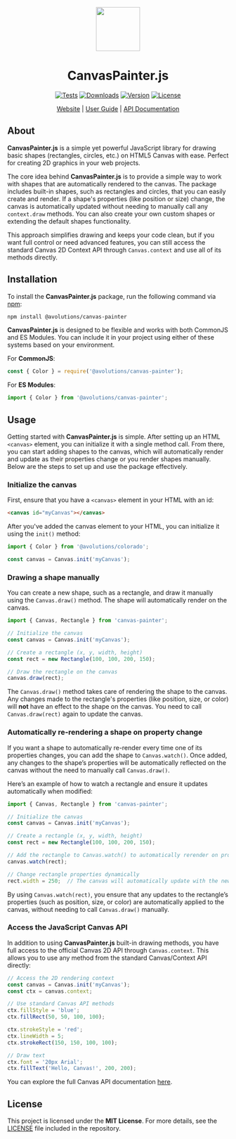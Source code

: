 <p align="center"><img src="https://avolutions.github.io/canvas-painter/img/logo.png" width="100"></p>

<h1 align="center">CanvasPainter.js</h1>

<p align="center">
  <a href="https://github.com/avolutions/canvas-painter/actions"><img src="https://github.com/avolutions/canvas-painter/actions/workflows/tests.yml/badge.svg" alt="Tests"></a>
  <a href="https://www.npmjs.com/package/@avolutions/canvas-painter"><img src="https://img.shields.io/npm/dw/@avolutions%2Fcanvas-painter" alt="Downloads"></a>
  <a href="https://www.npmjs.com/package/@avolutions/canvas-painter"><img src="https://img.shields.io/npm/v/@avolutions%2Fcanvas-painter" alt="Version"></a>
  <a href="https://github.com/avolutions/canvas-painter/blob/main/LICENSE"><img src="https://img.shields.io/npm/l/@avolutions%2Fcanvas-painter" alt="License"></a>
</p>

<p align="center">
  <a href="https://avolutions.github.io/canvas-painter">Website</a> |
  <a href="https://avolutions.github.io/canvas-painter/docs">User Guide</a> |
  <a href="https://avolutions.github.io/canvas-painter/api">API Documentation</a>
</p>

## About

**CanvasPainter.js** is a simple yet powerful JavaScript library for drawing basic shapes (rectangles, circles, etc.) on HTML5 Canvas with ease. Perfect for creating 2D graphics in your web projects.

The core idea behind **CanvasPainter.js** is to provide a simple way to work with shapes that are automatically rendered to the canvas. The package includes built-in shapes, such as rectangles and circles, that you can easily create and render. If a shape's properties (like position or size) change, the canvas is automatically updated without needing to manually call any `context.draw` methods. You can also create your own custom shapes or extending the default shapes functionality.

This approach simplifies drawing and keeps your code clean, but if you want full control or need advanced features, you can still access the standard Canvas 2D Context API through `Canvas.context` and use all of its methods directly.

## Installation

To install the **CanvasPainter.js** package, run the following command via [npm](https://npmjs.com/package/@avolutions/canvas-painter):

```bash
npm install @avolutions/canvas-painter
```

**CanvasPainter.js** is designed to be flexible and works with both CommonJS and ES Modules. You can include it in your project using either of these systems based on your environment.

For **CommonJS**:
```js
const { Color } = require('@avolutions/canvas-painter');
```

For **ES Modules**:
```js
import { Color } from '@avolutions/canvas-painter';
```

## Usage

Getting started with **CanvasPainter.js** is simple. After setting up an HTML `<canvas>` element, you can initialize it with a single method call. From there, you can start adding shapes to the canvas, which will automatically render and update as their properties change or you render shapes manually. Below are the steps to set up and use the package effectively.

### Initialize the canvas

First, ensure that you have a `<canvas>` element in your HTML with an id:

```html
<canvas id="myCanvas"></canvas>
```

After you've added the canvas element to your HTML, you can initialize it using the `init()` method:

```js
import { Color } from '@avolutions/colorado';

const canvas = Canvas.init('myCanvas');
```

### Drawing a shape manually

You can create a new shape, such as a rectangle, and draw it manually using the `Canvas.draw()` method. The shape will automatically render on the canvas.

```javascript
import { Canvas, Rectangle } from 'canvas-painter';

// Initialize the canvas
const canvas = Canvas.init('myCanvas');

// Create a rectangle (x, y, width, height)
const rect = new Rectangle(100, 100, 200, 150);

// Draw the rectangle on the canvas
canvas.draw(rect);
```

The `Canvas.draw()` method takes care of rendering the shape to the canvas. Any changes made to the rectangle's properties (like position, size, or color) will **not** have an effect to the shape on the canvas. You need to call `Canvas.draw(rect)` again to update the canvas.

### Automatically re-rendering a shape on property change

If you want a shape to automatically re-render every time one of its properties changes, you can add the shape to `Canvas.watch()`. Once added, any changes to the shape’s properties will be automatically reflected on the canvas without the need to manually call `Canvas.draw()`.

Here’s an example of how to watch a rectangle and ensure it updates automatically when modified:

```javascript
import { Canvas, Rectangle } from 'canvas-painter';

// Initialize the canvas
const canvas = Canvas.init('myCanvas');

// Create a rectangle (x, y, width, height)
const rect = new Rectangle(100, 100, 200, 150);

// Add the rectangle to Canvas.watch() to automatically rerender on property change
canvas.watch(rect);

// Change rectangle properties dynamically
rect.width = 250;  // The canvas will automatically update with the new width
```

By using `Canvas.watch(rect)`, you ensure that any updates to the rectangle’s properties (such as position, size, or color) are automatically applied to the canvas, without needing to call `Canvas.draw()` manually.

### Access the JavaScript Canvas API

In addition to using **CanvasPainter.js** built-in drawing methods, you have full access to the official Canvas 2D API through `Canvas.context`. This allows you to use any method from the standard Canvas/Context API directly:

```js
// Access the 2D rendering context
const canvas = Canvas.init('myCanvas');
const ctx = canvas.context;

// Use standard Canvas API methods
ctx.fillStyle = 'blue';
ctx.fillRect(50, 50, 100, 100);

ctx.strokeStyle = 'red';
ctx.lineWidth = 5;
ctx.strokeRect(150, 150, 100, 100);

// Draw text
ctx.font = '20px Arial';
ctx.fillText('Hello, Canvas!', 200, 200);
```

You can explore the full Canvas API documentation [here](https://developer.mozilla.org/en-US/docs/Web/API/CanvasRenderingContext2D).

## License

This project is licensed under the **MIT License**. For more details, see the [LICENSE](https://github.com/avolutions/canvas-painter/blob/main/LICENSE) file included in the repository.